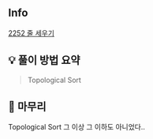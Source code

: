 ## Info
[2252 줄 세우기](https://www.acmicpc.net/problem/2252)

## 💡 풀이 방법 요약
> Topological Sort

## 🙂 마무리
Topological Sort 그 이상 그 이하도 아니었다..